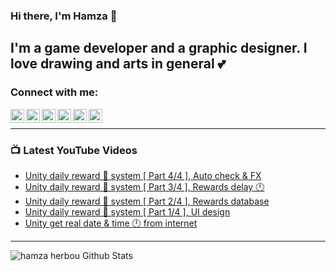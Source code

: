 
### Hi there, I'm Hamza 👋

## I'm a game developer and a graphic designer. I love drawing and arts in general 💕

### Connect with me:

[<img align="left" alt="Hamza Herbou | YouTube" width="22px" src="https://cdn.jsdelivr.net/npm/simple-icons@v3/icons/youtube.svg" />][youtube]
[<img align="left" alt="Hamza Herbou | LinkedIn" width="22px" src="https://cdn.jsdelivr.net/npm/simple-icons@v3/icons/linkedin.svg" />][linkedin]
[<img align="left" alt="Hamza Herbou | Instagram" width="22px" src="https://cdn.jsdelivr.net/npm/simple-icons@v3/icons/instagram.svg" />][instagram]
[<img align="left" alt="Hamza Herbou | Facebook" width="22px" src="https://cdn.jsdelivr.net/npm/simple-icons@v3/icons/facebook.svg" />][facebook]
[<img align="left" alt="Hamza Herbou | Dribbble" width="22px" src="https://cdn.jsdelivr.net/npm/simple-icons@v3/icons/dribbble.svg" />][dribbble]
[<img align="left" alt="Hamza Herbou | Behance" width="22px" src="https://cdn.jsdelivr.net/npm/simple-icons@v3/icons/behance.svg" />][behance]

<br />

---

### 📺 Latest YouTube Videos 
<!-- YOUTUBE:START -->
- [Unity daily reward 🎁 system [ Part 4/4 ], Auto check & FX](https://www.youtube.com/watch?v=TDy0sqKnX04)
- [Unity daily reward 🎁 system [ Part 3/4 ], Rewards delay 🕛](https://www.youtube.com/watch?v=h3NCk6qPpPM)
- [Unity daily reward 🎁 system [ Part 2/4 ], Rewards database](https://www.youtube.com/watch?v=1ZYRsHUzHyQ)
- [Unity daily reward 🎁 system [ Part 1/4 ], UI design](https://www.youtube.com/watch?v=9Zt07OSb0YQ)
- [Unity get real date & time 🕛 from internet](https://www.youtube.com/watch?v=uJK1ajLaq6I)
<!-- YOUTUBE:END -->

---

<img align="left" alt="hamza herbou Github Stats" src="https://github-readme-stats.vercel.app/api?username=herbou&show_icons=true&hide_border=true" />

[youtube]: https://youtube.com/hamza-herbou
[instagram]: https://instagram.com/hamza_herbou
[linkedin]: https://www.linkedin.com/in/hamza-herbou-a39955152/
[facebook]: https://facebook.com/h.nexus.h
[dribbble]: https://dribbble.com/herbou
[behance]: https://behance.net/hamza_herbou
